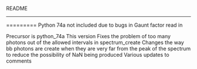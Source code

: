 README
***
=========
Python 74a not included due to bugs in Gaunt factor read in

Precursor is python_74a
This version 
Fixes the problem of too many photons out of the allowed intervals in spectrum_create
Changes the way bb photons are create when they are very far from the peak of the spectrum to reduce the possibility of NaN being produced
Various updates to comments

